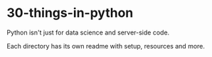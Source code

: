# 30-things-in-python

Python isn't just for data science and server-side code.

Each directory has its own readme with setup, resources and more.

